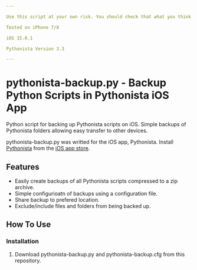```yaml
---

Use this script at your own risk. You should check that what you think is being backed up really is being backed up!

Tested on iPhone 7/8

iOS 15.0.1

Pythonista Version 3.3

---
```


# pythonista-backup.py - Backup Python Scripts in Pythonista iOS App

Python script for backing up Pythonista scripts on iOS. Simple backups of Pythonista folders allowing easy transfer to other devices.

pythonista-backup.py was writted for the iOS app, Pythonista. Install [Pythonista](https://omz-software.com/pythonista) from the [iOS app store](https://apps.apple.com/us/app/pythonista-3/id1085978097).


## Features
* Easily create backups of all Pythonista scripts compressed to a zip archive.
* Simple configurioatn of backups using a configuration file.
* Share backup to prefered location.
* Exclude/include files and folders from being backed up.

## How To Use
### Installation

1. Download pythonista-backup.py and pythonista-backup.cfg from this repository.


